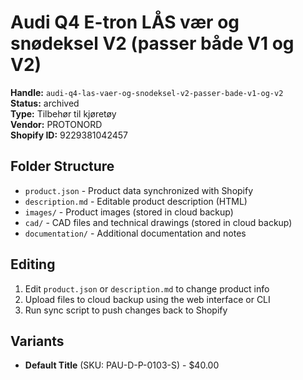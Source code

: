 # Audi Q4 E-tron LÅS vær og snødeksel V2 (passer både V1 og V2)

**Handle:** `audi-q4-las-vaer-og-snodeksel-v2-passer-bade-v1-og-v2`  
**Status:** archived  
**Type:** Tilbehør til kjøretøy  
**Vendor:** PROTONORD  
**Shopify ID:** 9229381042457  

## Folder Structure

- `product.json` - Product data synchronized with Shopify
- `description.md` - Editable product description (HTML)
- `images/` - Product images (stored in cloud backup)
- `cad/` - CAD files and technical drawings (stored in cloud backup)
- `documentation/` - Additional documentation and notes

## Editing

1. Edit `product.json` or `description.md` to change product info
2. Upload files to cloud backup using the web interface or CLI
3. Run sync script to push changes back to Shopify

## Variants

- **Default Title** (SKU: PAU-D-P-0103-S) - $40.00
